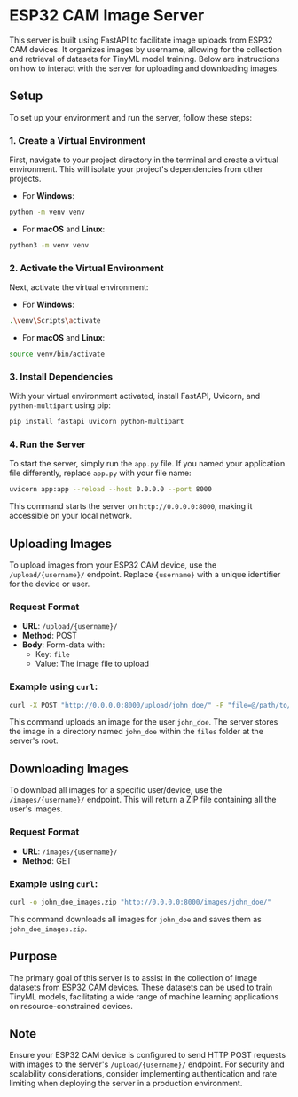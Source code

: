 # ESP32 CAM Image Server

This server is built using FastAPI to facilitate image uploads from ESP32 CAM devices. It organizes images by username, allowing for the collection and retrieval of datasets for TinyML model training. Below are instructions on how to interact with the server for uploading and downloading images.

## Setup

To set up your environment and run the server, follow these steps:

### 1. Create a Virtual Environment

First, navigate to your project directory in the terminal and create a virtual environment. This will isolate your project's dependencies from other projects.

- For **Windows**:

```bash
python -m venv venv
```

- For **macOS** and **Linux**:

```bash
python3 -m venv venv
```

### 2. Activate the Virtual Environment

Next, activate the virtual environment:

- For **Windows**:

```bash
.\venv\Scripts\activate
```

- For **macOS** and **Linux**:

```bash
source venv/bin/activate
```

### 3. Install Dependencies

With your virtual environment activated, install FastAPI, Uvicorn, and `python-multipart` using pip:

```bash
pip install fastapi uvicorn python-multipart
```

### 4. Run the Server

To start the server, simply run the `app.py` file. If you named your application file differently, replace `app.py` with your file name:

```bash
uvicorn app:app --reload --host 0.0.0.0 --port 8000
```

This command starts the server on `http://0.0.0.0:8000`, making it accessible on your local network.


## Uploading Images

To upload images from your ESP32 CAM device, use the `/upload/{username}/` endpoint. Replace `{username}` with a unique identifier for the device or user.

### Request Format

- **URL**: `/upload/{username}/`
- **Method**: POST
- **Body**: Form-data with:
  - Key: `file`
  - Value: The image file to upload

### Example using `curl`:

```bash
curl -X POST "http://0.0.0.0:8000/upload/john_doe/" -F "file=@/path/to/your/image.jpg"
```

This command uploads an image for the user `john_doe`. The server stores the image in a directory named `john_doe` within the `files` folder at the server's root.

## Downloading Images

To download all images for a specific user/device, use the `/images/{username}/` endpoint. This will return a ZIP file containing all the user's images.

### Request Format

- **URL**: `/images/{username}/`
- **Method**: GET

### Example using `curl`:

```bash
curl -o john_doe_images.zip "http://0.0.0.0:8000/images/john_doe/"
```

This command downloads all images for `john_doe` and saves them as `john_doe_images.zip`.

## Purpose

The primary goal of this server is to assist in the collection of image datasets from ESP32 CAM devices. These datasets can be used to train TinyML models, facilitating a wide range of machine learning applications on resource-constrained devices.

## Note

Ensure your ESP32 CAM device is configured to send HTTP POST requests with images to the server's `/upload/{username}/` endpoint. For security and scalability considerations, consider implementing authentication and rate limiting when deploying the server in a production environment.
